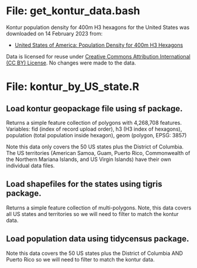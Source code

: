 # File: get_kontur_data.bash

Kontur population density for 400m H3 hexagons for the United States was downloaded on 14 February 2023 from:

* [United States of America: Population Density for 400m H3 Hexagons](https://data.humdata.org/dataset/kontur-population-united-states-of-america)

Data is licensed for reuse under [Creative Commons Attribution International (CC BY) License](https://creativecommons.org/licenses/by/4.0/legalcode).
No changes were made to the data.

# File: kontur_by_US_state.R

## Load kontur geopackage file using sf package. 

Returns a simple feature collection of polygons with 4,268,708 features.
Variables: fid (index of record upload order), h3 (H3 index of hexagons), population (total population inside hexagon), geom (polygon, EPSG: 3857)

Note this data only covers the 50 US states plus the District of Columbia. The US territories (American Samoa, Guam, Puerto Rico, Commonwealth of the Northern Mariana Islands, and US Virgin Islands) have their own individual data files.

## Load shapefiles for the states using tigris package.

Returns a simple feature collection of multi-polygons. Note, this data covers all US states and territories so we will need to filter to match the kontur data.

## Load population data using tidycensus package.

Note this data covers the 50 US states plus the District of Columbia AND Puerto Rico so we will need to filter to match the kontur data.